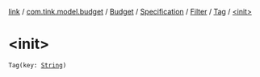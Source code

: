 [link](../../../../../index.md) / [com.tink.model.budget](../../../../index.md) / [Budget](../../../index.md) / [Specification](../../index.md) / [Filter](../index.md) / [Tag](index.md) / [&lt;init&gt;](./-init-.md)

# &lt;init&gt;

`Tag(key: `[`String`](https://kotlinlang.org/api/latest/jvm/stdlib/kotlin/-string/index.html)`)`